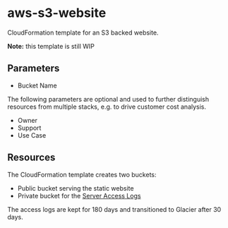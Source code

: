 # aws-s3-website

CloudFormation template for an S3 backed website.

**Note:** this template is still WIP

## Parameters

- Bucket Name

The following parameters are optional and used to further distinguish resources from multiple stacks, e.g. to drive customer cost analysis.

- Owner
- Support
- Use Case

## Resources

The CloudFormation template creates two buckets:

- Public bucket serving the static website
- Private bucket for the [Server Access Logs](https://docs.aws.amazon.com/AmazonS3/latest/dev/ServerLogs.html)

The access logs are kept for 180 days and transitioned to Glacier after 30 days.
